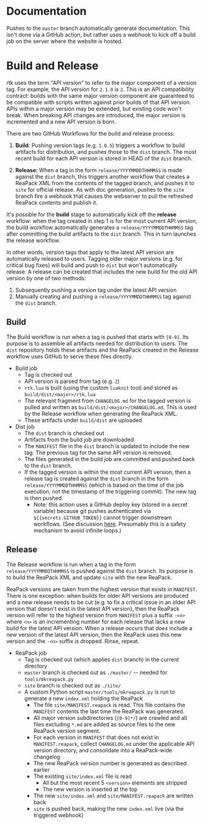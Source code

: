 # Documentation

Pushes to the `master` branch automatically generate documentation. This isn't done via
a GitHub action, but rather uses a webhook to kick off a build job on the server
where the website is hosted.


# Build and Release

rtk uses the term "API version" to refer to the major component of a version tag.  For
example, the API version for `2.1.0` is `2`.  This is an API compatibility contract:
builds with the same major version component are guaranteed to be compatible with scripts
written against prior builds of that API version.  APIs within a major version may be
extended, but existing code won't break. When breaking API changes are introduced, the
major version is incremented and a new API version is born.

There are two GitHub Workflows for the build and release process:

1. **Build**: Pushing version tags (e.g. `1.0.5`) triggers a workflow to build artifacts
for distribution, and pushes those to the `dist` branch.  The most recent build for each
API version is stored in HEAD of the `dist` branch.

2. **Release**: When a tag in the form `release/YYYYMMDDTHHMMSS` is made against the
`dist` branch, this triggers another workflow that creates a ReaPack XML from the contents
of the tagged branch, and pushes it to `site` for official release.  As with doc
generation, pushes to the `site` branch fire a webhook that causes the webserver to
pull the refreshed ReaPack contents and publish it.

It's possible for the **build** stage to automatically kick off the **release** workflow:
when the tag created in step 1 is for the most current API version, the build workflow
automatically generates a `release/YYYYMMDDTHHMMSS` tag after committing the build
artifacts to the `dist` branch.  This in turn launches the release workflow.

In other words, version tags that apply to the latest API version are automatically
released to users.  Tagging older major versions (e.g. for critical bug fixes) will build
and push to `dist` but won't automatically release.  A release can be created that includes
the new build for the old API version by one of two methods:
  1. Subsequently pushing a version tag under the latest API version
  2. Manually creating and pushing a `release/YYYYMMDDTHHMMSS` tag against the `dist` branch.


## Build

The Build workflow is run when a tag is pushed that starts with `[0-9]`.  Its purpose is to assemble
all artifacts needed for distribution to users.  The `dist` repository holds these artifacts and
the ReaPack created in the Release workflow uses GitHub to serve these files directly.

* Build job
    * Tag is checked out
    * API version is parsed from tag (e.g. `2`)
    * `rtk.lua` is built (using the custom `luaknit` tool) and stored as `build/dist/<major>/rtk.lua`
    * The relevant fragment from `CHANGELOG.md` for the tagged version is pulled and written
      as `build/dist/<major>/CHANGELOG.md`.  This is used by the Release workflow when generating
      the ReaPack XML.
    * These artifacts under `build/dist` are uploaded
* Dist job
    * The `dist` branch is checked out
    * Artifacts from the build job are downloaded
    * The `MANIFEST` file in the `dist` branch is updated to include the new tag. The previous
      tag for the same API version is removed.
    * The files generated in the build job are committed and pushed back to the `dist` branch.
    * If the tagged version is within the most current API version, then a release tag is
      created against the `dist` branch in the form `release/YYYYMMDDTHHMMSS` (which is based
      on the time of the job execution, not the timestamp of the triggering commit).  The new
      tag is then pushed.
      * Note: this action uses a GitHub deploy key (stored in a secret variable) because git pushes
        authenticated via `${{secrets.GITHUB_TOKEN}}` cannot trigger downstream workflows.  (See
        discussion [here](https://github.community/t/github-actions-workflow-not-triggering-with-tag-push/17053/).
        Presumably this is a safety mechanism to avoid infinite loops.)


## Release

The Release workflow is run when a tag in the form `release/YYYYMMDDTHHMMSS` is pushed
against the `dist` branch. Its purpose is to build the ReaPack XML and update `site`
with the new ReaPack.

ReaPack versions are taken from the highest version that exists in `MANIFEST`. There is
one exception: when builds for older API versions are produced and a new release needs to
be cut (e.g. to fix a critical issue in an older API version that doesn't exist in the
latest API version), then the ReaPack version will refer to the highest version from
`MANIFEST` plus a suffix `-<n>` where `<n>` is an incrementing number for each release
that lacks a new build for the latest API version.  When a release occurs that *does*
include a new version of the latest API version, then the ReaPack uses this new version
and the `-<n>` suffix is dropped.  Rinse, repeat.

* ReaPack job
    * Tag is checked out (which applies `dist` branch) in the current directory
    * `master` branch is checked out as `./master/` -- needed for `tools/mkreapack.py`
    * `site` branch is checked out as `./site/`
    * A custom Python script `master/tools/mkreapack.py` is run to generate a new `index.xml` holding the ReaPack
        * The file `site/MANIFEST.reapack` is read. This file contains the `MANIFEST`
          contents the last time the ReaPack was generated.
        * All major version subdirectories (`[0-9]*/`) are crawled and all files excluding `*.md`
          are added as source files to the new ReaPack version segment.
        * For each version in `MANIFEST` that does not exist in `MANIFEST.reapack`, collect `CHANGELOG.md`
          under the applicable API version directory, and consolidate into a ReaPack-wide changelog
        * The new ReaPack version number is generated as described earlier
        * The existing `site/index.xml` file is read
            * All but the most recent 5 `<version>` elements are stripped
            * The new version is inserted at the top
        * The new `site/index.xml` and `site/MANIFEST.reapack` are written back
        * `site` is pushed back, making the new `index.xml` live (via the triggered webhook)

